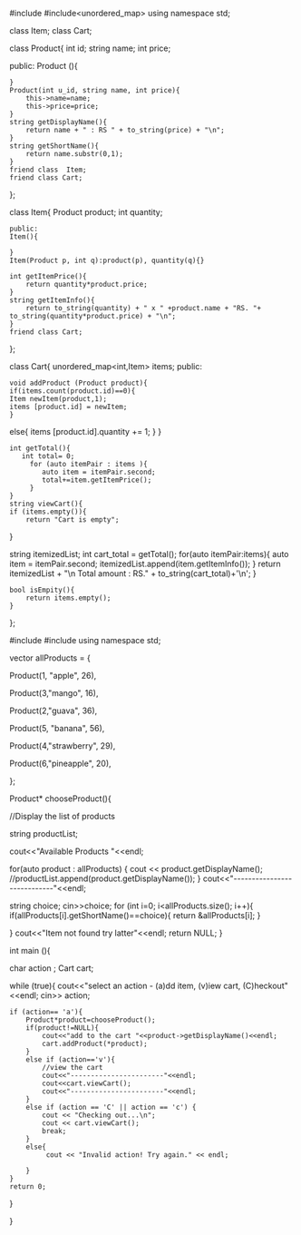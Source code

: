 #include<string>
#include<unordered_map>
using namespace std;

class Item;
class Cart;

class Product{
int id;
string name;
int price;

public:
    Product (){

    }
    Product(int u_id, string name, int price){
        this->name=name;
        this->price=price;
    }
    string getDisplayName(){
        return name + " : RS " + to_string(price) + "\n";
    }
    string getShortName(){
        return name.substr(0,1);
    }
    friend class  Item;
    friend class Cart;
};

class Item{
    Product product;
    int quantity;

    public:
    Item(){

    }
    Item(Product p, int q):product(p), quantity(q){}

    int getItemPrice(){
        return quantity*product.price;
    }
    string getItemInfo(){
        return to_string(quantity) + " x " +product.name + "RS. "+ to_string(quantity*product.price) + "\n";
    }
    friend class Cart;

};

class Cart{
    unordered_map<int,Item> items;
public:

    void addProduct (Product product){
    if(items.count(product.id)==0){
    Item newItem(product,1);
    items [product.id] = newItem;
    }

else{
    items [product.id].quantity += 1;
    }
}

    int getTotal(){
       int total= 0;
         for (auto itemPair : items ){
            auto item = itemPair.second;
            total+=item.getItemPrice();
         }
    }
    string viewCart(){
    if (items.empty()){
        return "Cart is empty";
}

string itemizedList;
    int cart_total = getTotal();
    for(auto itemPair:items){
        auto item = itemPair.second;
        itemizedList.append(item.getItemInfo());
    }
    return itemizedList + "\n Total amount : RS." + to_string(cart_total)+'\n';
}

    bool isEmpity(){
        return items.empty();
    }
};


#include<iostream>
#include<vector>
using namespace std;

vector<Product> allProducts = {

Product(1, "apple", 26),

Product(3,"mango", 16),

Product(2,"guava", 36),

Product(5, "banana", 56),

Product(4,"strawberry", 29),

Product(6,"pineapple", 20),

};

Product* chooseProduct(){

//Display the list of products

string productList;

cout<<"Available Products "<<endl;

for(auto product : allProducts) {
         cout << product.getDisplayName();
     //productList.append(product.getDisplayName());
}
cout<<"----------------------------"<<endl;

string choice;
cin>>choice;
for (int i=0; i<allProducts.size(); i++){
    if(allProducts[i].getShortName()==choice){
        return &allProducts[i];
    }

}
cout<<"Item not found try latter"<<endl;
return NULL;
}

int main (){

char action ;
Cart cart;

while (true){
    cout<<"select an action - (a)dd item, (v)iew cart, (C)heckout"<<endl;
    cin>> action;

    if (action== 'a'){
        Product*product=chooseProduct();
        if(product!=NULL){
            cout<<"add to the cart "<<product->getDisplayName()<<endl;
            cart.addProduct(*product);
        }
        else if (action=='v'){
            //view the cart 
            cout<<"-----------------------"<<endl;
            cout<<cart.viewCart();
            cout<<"-----------------------"<<endl;
        }
        else if (action == 'C' || action == 'c') {
            cout << "Checking out...\n";
            cout << cart.viewCart();
            break;
        }
        else{
             cout << "Invalid action! Try again." << endl;

        }
    }
    return 0;
}

}
